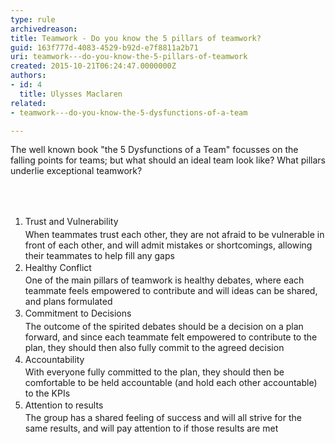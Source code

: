 ```yaml
---
type: rule
archivedreason: 
title: Teamwork - Do you know the 5 pillars of teamwork?
guid: 163f777d-4083-4529-b92d-e7f8811a2b71
uri: teamwork---do-you-know-the-5-pillars-of-teamwork
created: 2015-10-21T06:24:47.0000000Z
authors:
- id: 4
  title: Ulysses Maclaren
related:
- teamwork---do-you-know-the-5-dysfunctions-of-a-team

---
```



<p>​The well known book &quot;the 5 Dysfunctions of a Team&quot; focusses on the falling points for teams; but what should an ide​al team look like?&#160;What pillars underlie exceptional teamwork?</p>
<br><excerpt class='endintro'></excerpt><br>
<ol><li><span style="line-height&#58;1.6;">​​Trust and Vulnerability<br>When teammates trust each other, they are not afraid to be vulnerable in front of each other, and will admit mistakes or shortcomings, allowing their teammates to help fill any gaps</span></li><li><span style="line-height&#58;1.6;">Healthy Conflict<br>​​One of the main pillars of teamwork is healthy debates, where each teammate feels e​mpowered to contribute and will ideas can be shared, and plans formulated<br></span></li><li><span style="line-height&#58;1.6;">Commitment to Decisions<br>The outcome of the spirited debates should be a decision on a plan forward, and since each teammate felt empowered to contribute to the plan, they should then also fully commit to the agreed decision<br></span></li><li><span style="line-height&#58;1.6;">Accountability<br>With everyone fully committed to the plan, they should then be comfortable to be held accountable (and hold each other accountable) to the KPIs</span></li><li><span style="line-height&#58;1.6;">Attention to results<br>​The group has a shared feeling of success and will all strive for the same results, and will pay attention to if those results are met<br></span></li></ol>



